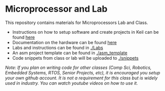 # Microprocessor and Lab

This repository contains materials for Microprocessors Lab and Class.

* Instructions on how to setup software and create projects in Keil can be found [here](https://github.com/drnobodyphd/LAB_SETUP)  
* Documentation on the hardware can be found [here](https://drive.google.com/open?id=0B5dyCPYc4bVjbDVFS1dXS1EyU1E)  
* Labs and instructions can be found in [./Labs](/Labs)    
* An asm project template can be found in [./asm_template](/asm_template)    
* Code snippets from class or lab will be uploaded to [./snippets](/snippets)    

*Note: If you plan on writing code for other classes (Comp Sci, Robotics, Embedded Systems, RTOS, Senior Projects, etc), it is encouraged you setup your own github account.  It is not a requirement for this class but is widely used in industry.  You can watch youtube videos on how to use it.* 
